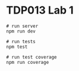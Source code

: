 # TDP013 Lab 1

```
# run server
npm run dev

# run tests
npm test

# run test coverage
npm run coverage
```
